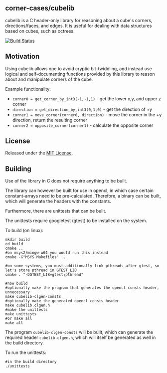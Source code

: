 corner-cases/cubelib
---

cubelib is a C header-only library for reasoning about a cube's corners, directions/faces, and edges. It is useful for
dealing with data structures based on cubes, such as octrees.

[![Build Status](https://travis-ci.org/realazthat/cubelib.svg?branch=master)](https://travis-ci.org/realazthat/cubelib)


Motivation
----

Using cubelib allows one to avoid cryptic bit-twiddling, and instead use logical and
self-documenting functions provided by this library to reason about and manipulate corners of the cube.

Example functionality:

* `corner0 = get_corner_by_int3(-1,-1,1)` - get the lower x,y, and upper z corner
* `direction = get_direction_by_int3(0,1,0)` - get the direction of +y
* `corner1 = move_corner(corner0, direction)` - move the corner in the +y direction, return the resulting corner
* `corner2 = opposite_corner(corner1)` - calculate the opposite corner





License
----

Released under the [MIT License](https://opensource.org/licenses/MIT).




Building
----

Use of the library in C does not require anything to be built.

The library can however be built for use in opencl, in which case certain constant-arrays need to be
pre-calculated. Therefore, a binary can be built, which will generate the headers with the constants.

Furthermore, there are unittests that can be built.

The unittests require googletest (gtest) to be installed on the system.

To build (on linux):

```
mkdir build
cd build
cmake ..
#on msys2/mingw-w64 you would run this instead
cmake -G"MSYS Makefiles" ..

#on some systems, you must additionally link pthreads after gtest, so let's store pthread in GTEST_LIB
cmake . "-DGTEST_LIB=gtest;pthread"

#now build
#optionally make the program that generates the opencl consts header, unnecessary
make cubelib-clgen-consts
#optionally make the generated opencl consts header
make cubelib.clgen.h
#make the unittests
make unittests
#or make all
make all
```

The program `cubelib-clgen-consts` will be built, which can generate the required header `cubelib.clgen.h`, which will itself be generated as well
in the build directory.

To run the unittests:

```
#in the build directory
./unittests
```

